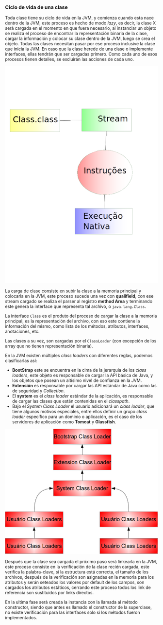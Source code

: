 ### Ciclo de vida de una clase


Toda clase tiene su ciclo de vida en la JVM, y comienza cuando esta nace dentro de la JVM, este proceso es hecho de modo *lazy*, es decir, la clase X será cargada en el momento en que fuera necesario, al instanciar un objeto se realiza el proceso de encontrar la representación binaria de la clase, cargar la información y colocar su clase dentro de la JVM, luego se crea el objeto. Todas las clases necesitan pasar por ese proceso inclusive la clase que inicia la JVM. En caso que la clase herede de una clase o implemente interfaces, ellas tendrán que ser cargadas primero. Como cada uno de esos procesos tienen detalles, se excluirán las acciones de cada uno.	

![El ciclo normal de una clase Java, primero es cargado dentro de la JVM, dentro de la memoria principal y convirtiendo en stream, en seguida sus instrucciones son “traducidas” para la ejecución nativa.](imagens/chapter_5_1.png)



La carga de clase consiste en subir la clase a la memoria principal y colocarla en la JVM, este proceso sucede una vez con **qualifield**, con ese stream cargado se realiza el parser al registro **method Area** y terminando este genera la interface que representa tal archivo, o `java.lang.Class`. 	

La interface `Class` es el produto del proceso de cargar la clase a la memoria principal, es la representación del archivo, con eso este contiene la información del mismo, como lista de los métodos, atributos, interfaces, anotaciones, etc.

Las clases a su vez, son cargadas por el `ClassLoader` (con excepción de los array que no tienen representación binaria).


En la JVM existen múltiples *class loaders* con diferentes reglas, podemos clasificarlas así: 

* **BootStrap** este se encuentra en la cima de la jerarquia de los *class loaders*, este objeto es responsable de cargar la API básica de Java, y los objetos que posean un altísimo nivel de confianza en la JVM. 
* **Extensión** es responsable por cargar las API estándar de Java como las de seguridad y *Collection*. 
* El **system** es el *class loader* estándar de la aplicación, es responsable de cargar las clases que están contenidas en el *classpath*. 
* Bajo el *System Class Loader* el usuario adicionará un *class loader*, que tiene algunos motivos especiales, entre ellos definir un grupo *class loader* específico para un dominio o aplicación, es el caso de los servidores de aplicación como **Tomcat** y **Glassfish**.
 

![Jerarquía de los Class Loaders](imagens/chapter_5_2.png)


Después que la clase sea cargada el próximo paso será linkearla en la JVM, este proceso consiste en la verificación de la clase recién cargada, este verifica la palabra-clave, si la estructura está correcta, el tamaño de los archivos, después de la verificación son asignadas en la memoria para los atributos y serán seteados los valores por default de los campos, son cargados los atributos estáticos, cerrando este proceso todos los link de referencia son sustituidos por links directos.

En la ultima fase será creada la instancia con la llamada al método constructor, siendo que antes es llamado el constructor de la superclase, no existe verificación para las interfaces solo si los métodos fueron implementados.


